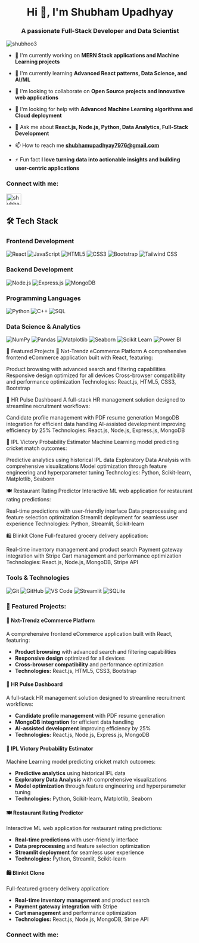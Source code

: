 <h1 align="center">Hi 👋, I'm Shubham Upadhyay</h1>
<h3 align="center">A passionate Full-Stack Developer and Data Scientist</h3>

<p align="left"> <img src="https://komarev.com/ghpvc/?username=shubhoo3&label=Profile%20views&color=0e75b6&style=flat" alt="shubhoo3" /> </p>





- 🔭 I'm currently working on **MERN Stack applications and Machine Learning projects**

- 🌱 I'm currently learning **Advanced React patterns, Data Science, and AI/ML**

- 👯 I'm looking to collaborate on **Open Source projects and innovative web applications**

- 🤝 I'm looking for help with **Advanced Machine Learning algorithms and Cloud deployment**

- 💬 Ask me about **React.js, Node.js, Python, Data Analytics, Full-Stack Development**

- 📫 How to reach me **shubhamupadhyay7976@gmail.com**

- ⚡ Fun fact **I love turning data into actionable insights and building user-centric applications**

<h3 align="left">Connect with me:</h3>
<p align="left">
<a href="https://www.linkedin.com/in/shubhamupadhyay7976/" target="blank"><img align="center" src="https://raw.githubusercontent.com/rahuldkjain/github-profile-readme-generator/master/src/images/icons/Social/linked-in-alt.svg" alt="shubham-upadhyay" height="30" width="40" /></a>
</p>

## 🛠️ Tech Stack

### Frontend Development
![React](https://img.shields.io/badge/-React-61DAFB?style=flat-square&logo=react&logoColor=black)
![JavaScript](https://img.shields.io/badge/-JavaScript-F7DF1E?style=flat-square&logo=javascript&logoColor=black)
![HTML5](https://img.shields.io/badge/-HTML5-E34F26?style=flat-square&logo=html5&logoColor=white)
![CSS3](https://img.shields.io/badge/-CSS3-1572B6?style=flat-square&logo=css3&logoColor=white)
![Bootstrap](https://img.shields.io/badge/-Bootstrap-7952B3?style=flat-square&logo=bootstrap&logoColor=white)
![Tailwind CSS](https://img.shields.io/badge/-Tailwind%20CSS-38B2AC?style=flat-square&logo=tailwind-css&logoColor=white)

### Backend Development
![Node.js](https://img.shields.io/badge/-Node.js-339933?style=flat-square&logo=node.js&logoColor=white)
![Express.js](https://img.shields.io/badge/-Express.js-000000?style=flat-square&logo=express&logoColor=white)
![MongoDB](https://img.shields.io/badge/-MongoDB-47A248?style=flat-square&logo=mongodb&logoColor=white)

### Programming Languages
![Python](https://img.shields.io/badge/-Python-3776AB?style=flat-square&logo=python&logoColor=white)
![C++](https://img.shields.io/badge/-C++-00599C?style=flat-square&logo=c%2B%2B&logoColor=white)
![SQL](https://img.shields.io/badge/-SQL-4479A1?style=flat-square&logo=mysql&logoColor=white)

### Data Science & Analytics
![NumPy](https://img.shields.io/badge/-NumPy-013243?style=flat-square&logo=numpy&logoColor=white)
![Pandas](https://img.shields.io/badge/-Pandas-150458?style=flat-square&logo=pandas&logoColor=white)
![Matplotlib](https://img.shields.io/badge/-Matplotlib-11557c?style=flat-square&logo=python&logoColor=white)
![Seaborn](https://img.shields.io/badge/-Seaborn-4c72b0?style=flat-square&logo=python&logoColor=white)
![Scikit Learn](https://img.shields.io/badge/-Scikit%20Learn-F7931E?style=flat-square&logo=scikit-learn&logoColor=white)
![Power BI](https://img.shields.io/badge/-Power%20BI-F2C811?style=flat-square&logo=power-bi&logoColor=black)


🌟 Featured Projects
🛒 Nxt-Trendz eCommerce Platform
A comprehensive frontend eCommerce application built with React, featuring:

Product browsing with advanced search and filtering capabilities
Responsive design optimized for all devices
Cross-browser compatibility and performance optimization
Technologies: React.js, HTML5, CSS3, Bootstrap

👥 HR Pulse Dashboard
A full-stack HR management solution designed to streamline recruitment workflows:

Candidate profile management with PDF resume generation
MongoDB integration for efficient data handling
AI-assisted development improving efficiency by 25%
Technologies: React.js, Node.js, Express.js, MongoDB

🏏 IPL Victory Probability Estimator
Machine Learning model predicting cricket match outcomes:

Predictive analytics using historical IPL data
Exploratory Data Analysis with comprehensive visualizations
Model optimization through feature engineering and hyperparameter tuning
Technologies: Python, Scikit-learn, Matplotlib, Seaborn

🍽️ Restaurant Rating Predictor
Interactive ML web application for restaurant rating predictions:

Real-time predictions with user-friendly interface
Data preprocessing and feature selection optimization
Streamlit deployment for seamless user experience
Technologies: Python, Streamlit, Scikit-learn

🛍️ Blinkit Clone
Full-featured grocery delivery application:

Real-time inventory management and product search
Payment gateway integration with Stripe
Cart management and performance optimization
Technologies: React.js, Node.js, MongoDB, Stripe API

### Tools & Technologies
![Git](https://img.shields.io/badge/-Git-F05032?style=flat-square&logo=git&logoColor=white)
![GitHub](https://img.shields.io/badge/-GitHub-181717?style=flat-square&logo=github&logoColor=white)
![VS Code](https://img.shields.io/badge/-VS%20Code-007ACC?style=flat-square&logo=visual-studio-code&logoColor=white)
![Streamlit](https://img.shields.io/badge/-Streamlit-FF4B4B?style=flat-square&logo=streamlit&logoColor=white)
![SQLite](https://img.shields.io/badge/-SQLite-003B57?style=flat-square&logo=sqlite&logoColor=white)


<h3 align="left">🌟 Featured Projects:</h3>
<h4>🛒 Nxt-Trendz eCommerce Platform</h4>
<p>A comprehensive frontend eCommerce application built with React, featuring:</p>
<ul>
<li><strong>Product browsing</strong> with advanced search and filtering capabilities</li>
<li><strong>Responsive design</strong> optimized for all devices</li>
<li><strong>Cross-browser compatibility</strong> and performance optimization</li>
<li><strong>Technologies:</strong> React.js, HTML5, CSS3, Bootstrap</li>
</ul>
<h4>👥 HR Pulse Dashboard</h4>
<p>A full-stack HR management solution designed to streamline recruitment workflows:</p>
<ul>
<li><strong>Candidate profile management</strong> with PDF resume generation</li>
<li><strong>MongoDB integration</strong> for efficient data handling</li>
<li><strong>AI-assisted development</strong> improving efficiency by 25%</li>
<li><strong>Technologies:</strong> React.js, Node.js, Express.js, MongoDB</li>
</ul>
<h4>🏏 IPL Victory Probability Estimator</h4>
<p>Machine Learning model predicting cricket match outcomes:</p>
<ul>
<li><strong>Predictive analytics</strong> using historical IPL data</li>
<li><strong>Exploratory Data Analysis</strong> with comprehensive visualizations</li>
<li><strong>Model optimization</strong> through feature engineering and hyperparameter tuning</li>
<li><strong>Technologies:</strong> Python, Scikit-learn, Matplotlib, Seaborn</li>
</ul>
<h4>🍽️ Restaurant Rating Predictor</h4>
<p>Interactive ML web application for restaurant rating predictions:</p>
<ul>
<li><strong>Real-time predictions</strong> with user-friendly interface</li>
<li><strong>Data preprocessing</strong> and feature selection optimization</li>
<li><strong>Streamlit deployment</strong> for seamless user experience</li>
<li><strong>Technologies:</strong> Python, Streamlit, Scikit-learn</li>
</ul>
<h4>🛍️ Blinkit Clone</h4>
<p>Full-featured grocery delivery application:</p>
<ul>
<li><strong>Real-time inventory management</strong> and product search</li>
<li><strong>Payment gateway integration</strong> with Stripe</li>
<li><strong>Cart management</strong> and performance optimization</li>
<li><strong>Technologies:</strong> React.js, Node.js, MongoDB, Stripe API</li>
</ul>
<h3 align="left">Connect with me:</h3>
<p align="left">

